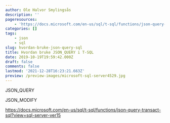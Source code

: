 ```yaml
---
author: Ole Halvor Smylingsås
description: ''
pageresources:
    - 'https://docs.microsoft.com/en-us/sql/t-sql/functions/json-query-transact-sql?view=sql-server-ver15'
categories: []
tags:
    - json
    - sql
slug: hvordan-bruke-json-query-sql
title: Hvordan bruke JSON_QUERY i T-SQL
date: 2019-10-19T19:59:42.000Z
draft: false
comments: false
lastmod: '2021-12-28T16:23:21.663Z'
preview: /preview-images/microsoft-sql-server4529.jpg
---
```


JSON_QUERY

JSON_MODIFY


https://docs.microsoft.com/en-us/sql/t-sql/functions/json-query-transact-sql?view=sql-server-ver15
<!--more-->
